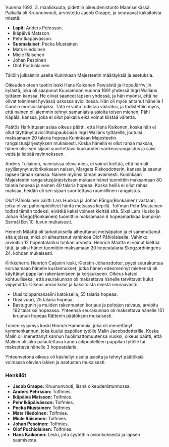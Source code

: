 Vuonna 1692, 3. maaliskuuta, pidettiin oikeudenistunto Maanselkässä. Paikalla oli Kruununvouti, arvostettu Jacob Graape, ja seuraavat kaksitoista miestä:

- **Lapit**: Anders Pehrsson.
- Ikäpäivä Matsson
- Pehr Ikäpäivässon.
- **Suomalaiset**: Pecka Mustainen
- Mats Hiedoinen
- Micle Räisenen
- Johan Pesoinen
- Olof Pochiolainen

Tällöin julkaistiin useita Kuninkaan Majesteetin määräyksiä ja asetuksia.

Oikeuden eteen tuotiin leski Hans Kaikonen Pewisistä ja HopaJärfwijin kylästä, joka oli saapunut Kuusamoon vuonna 1691 yhdessä Ingri Wallans tyttären kanssa. He olivat saaneet lapsen yhdessä, ja hän myönsi, että he olivat toimineet hyvässä uskossa avioliitossa. Hän oli myös antanut hänelle 1 Carolin morsiuslahjaksi. Tätä ei voitu todistaa vääräksi, ja todistettiin myös, että nainen oli aiemmin tehnyt samanlaisia asioita toisen miehen, Påhl Käpälä, kanssa, joka ei ollut paikalla eikä voinut kiistää väitettä.

Päätös
Harkittuaan asiaa oikeus päätti, että Hans Kaikonen, koska hän ei ollut täyttänyt avioliittolupauksiaan Ingri Wallans tyttärelle, joutuisi maksamaan 20 talaria hopeaa Kuninkaan Majesteetin rangaistusjärjestyksen mukaisesti. Koska hänellä ei ollut rahaa maksaa, hänen olisi sen sijaan suoritettava kuukauden vankeusrangaistus ja saisi vettä ja leipää ravinnokseen.

Anders Tuliainen, naimisissa oleva mies, ei voinut kieltää, että hän oli syyllistynyt aviorikokseen naisen, Margeta Riskosdotterin, kanssa ja saanut lapsen tämän kanssa. Nainen myönsi tämän avoimesti. Kuninkaan Majesteetin rangaistusjärjestyksen mukaan hänet tuomittiin maksamaan 80 talaria hopeaa ja nainen 40 talaria hopeaa. Koska heillä ei ollut rahaa maksaa, heidän oli sen sijaan suoritettava ruumiillinen rangaistus.

Olof Påhiolainen valitti Lars Huskoa ja Johan Rångo(Ronkainen) vastaan, jotka olivat pahoinpidelleet häntä metsässä kepillä. Tolfman Pehr Mustainen todisti tämän todeksi, eivätkä kaksi voineet kieltää sitä. Siksi Lars Husko ja Johan Rångo(Ronkainen) tuomittiin maksamaan 6 hopeamarkkaa kumpikin Särmål B:n 10. luvun mukaisesti.

Henrich Määttä oli tarkoituksella aiheuttanut metsäpalon ja ei sammuttanut sitä ajoissa, mikä oli aiheuttanut vahinkoa Olof Påhiolaiselle. Vahinko arvioitiin 12 hopeatalariksi tuhkan arvosta. Henrich Määttä ei voinut kieltää tätä, ja siksi hänet tuomittiin maksamaan 20 hopeatalaria Skogzordningens 24. kohdan mukaisesti.

Kirkkoherra Henrich Caijanin leski, Kierstin Johansdotter, pyysi seurakuntaa korvaamaan hänelle kustannukset, jotka hänen edesmennyt miehensä oli käyttänyt pappilan rakentamiseen ja korjaukseen. Oikeus katsoi kohtuulliseksi, että seurakunnan oli maksettava hänelle tarvittavat kulut viipymättä. Oikeus arvioi kulut ja kaksitoista miestä seuraavasti:

- Uusi tolppamakasiini katoksella, 55 talaria hopeaa.
- Uusi vuori, 25 talaria hopeaa.
- Bastugunin ja muiden rakennusten korjaus ja peltojen raivaus, arvioitu 162 talariksi hopeassa.
Yhteensä seurakunnan oli maksettava hänelle 151 kruunun hopeaa Rättenin päätöksen mukaisesti.

Toinen kysymys koski Hinrich Hammenia, joka oli menettänyt kymmenkannun, joka kuului pappilan tytölle Malin Jacobsdotterille. Koska Malin oli menettänyt kannun huolimattomuutensa vuoksi, oikeus päätti, että Malinin oli joko palautettava kannu äitipuolelleen pappilan tytölle tai maksettava hänelle 3 hopeatalaria.

Yhteenvetona oikeus oli käsitellyt useita asioita ja tehnyt päätöksiä voimassa olevien lakien ja asetusten mukaisesti.

### Henkilöt

- **Jacob Graape:** Kruununvouti, läsnä oikeudenistunnossa.
- **Anders Pehrsson:** Tolfmies.
- **Ikäpäivä Matsson:** Tolfmies.
- **Pehr Ikäpäivässon:** Tolfmies.
- **Pecka Mustainen:** Tolfmies.
- **Mats Hiedoinen:** Tolfmies.
- **Micle Räisenen:** Tolfmies.
- **Johan Pesoinen:** Tolfmies.
- **Olof Pochiolainen:** Tolfmies.
- **Hans Kaikonen:** Leski, jota syytettiin aviorikoksesta ja lapsen saamisesta